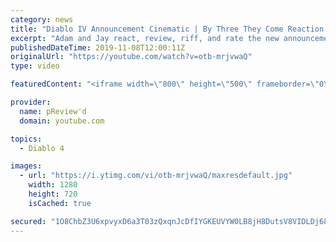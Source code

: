 ```yaml
---
category: news
title: "Diablo IV Announcement Cinematic | By Three They Come Reaction / Review / Rating"
excerpt: "Adam and Jay react, review, riff, and rate the new announcement cinematic everyone wanted to see last year at Blizzcon, Diablo IV 'By Three They Come'."
publishedDateTime: 2019-11-08T12:00:11Z
originalUrl: "https://youtube.com/watch?v=otb-mrjvwaQ"
type: video

featuredContent: "<iframe width=\"800\" height=\"500\" frameborder=\"0\" src=\"https://www.youtube.com/embed/otb-mrjvwaQ\" allow=\"accelerometer; autoplay; encrypted-media; gyroscope; picture-in-picture\" allowfullscreen></iframe>"

provider:
  name: pReview'd
  domain: youtube.com

topics:
  - Diablo 4

images:
  - url: "https://i.ytimg.com/vi/otb-mrjvwaQ/maxresdefault.jpg"
    width: 1280
    height: 720
    isCached: true

secured: "1O8ChbZ3U6xpvyxD6a3T03zQxqnJcDfIYGKEUVYW0LB8jH8DutsV8VIDLDj680Yeubz3n6zq3MxQ72+XFtXu9K4z337hYQIrs6Zi+1KXr57cE2+i+XmlIrF2pUbcoUW+a2qqw/U4BW+tHrXxYqeo00hcGMPIR/9ChuJ5BW+4xwflpVwhLbLqpC6F2SBY5hVwbjR3ANXitU2VTNvGeQehs6pyS41ulQ+j/hEzFfqmT9JH/dyaWkirLIIc3bQTTJiwWHq1ruEqCcwkjnkw2tfnXWzEqCZSCUBww9z7cqvl0eW6zdR0XFytg5Yhk5ZxkXGdqYMwnQ4yWqAkNc9X9MazcmXzquUMDxF6NEgI2dqY7REUQTXVtKdLgYP3D1x3UwPgtjQZFqBVuC7UWrE1TXrPeqv4dphcPi0Bp5xV45XRh7D21UVQXLLwERuin8TRPHnH;DgtUAPItXOZZ8/VQ0AdFmw=="
---
```


